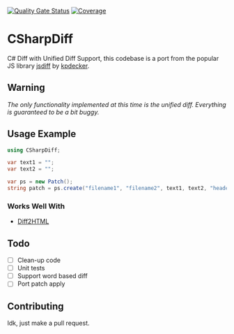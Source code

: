 [![Quality Gate Status](https://sonarcloud.io/api/project_badges/measure?project=ThomasHambach_csharpdiff&metric=alert_status)](https://sonarcloud.io/summary/new_code?id=ThomasHambach_csharpdiff) [![Coverage](https://sonarcloud.io/api/project_badges/measure?project=ThomasHambach_csharpdiff&metric=coverage)](https://sonarcloud.io/summary/new_code?id=ThomasHambach_csharpdiff)

# CSharpDiff

C# Diff with Unified Diff Support, this codebase is a port from the popular JS library [jsdiff](https://github.com/kpdecker/jsdiff) by [kpdecker](https://github.com/kpdecker).

## Warning

*The only functionality implemented at this time is the unified diff. Everything is guaranteed to be a bit buggy.*

## Usage Example

```c#
using CSharpDiff;

var text1 = "";
var text2 = "";

var ps = new Patch();
string patch = ps.create("filename1", "filename2", text1, text2, "header1", "header2", new PatchServiceOptions());
```

### Works Well With

* [Diff2HTML](https://diff2html.xyz/)

## Todo

- [ ] Clean-up code
- [ ] Unit tests
- [ ] Support word based diff
- [ ] Port patch apply

## Contributing

Idk, just make a pull request.
